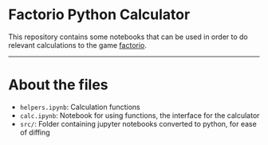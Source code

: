 # Factorio Python Calculator

This repository contains some notebooks that can be used in order to do relevant calculations to the game [factorio](https://factorio.com/).

---

# About the files

- `helpers.ipynb`: Calculation functions
- `calc.ipynb`: Notebook for using functions, the interface for the calculator
- `src/`: Folder containing jupyter notebooks converted to python, for ease of diffing
